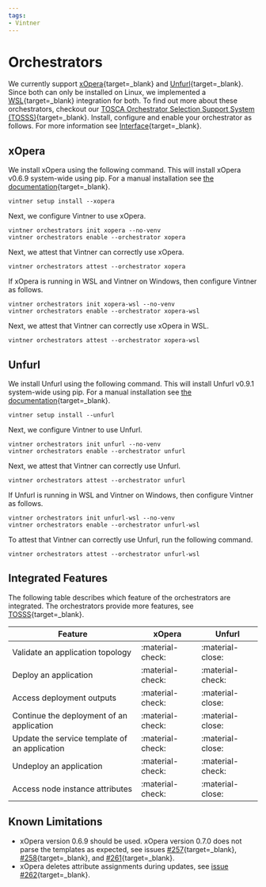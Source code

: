 ```yaml
---
tags:
- Vintner
---
```


# Orchestrators

We currently support [xOpera](https://github.com/xlab-si/xopera-opera){target=_blank} and [Unfurl](https://github.com/onecommons/unfurl){target=_blank}.
Since both can only be installed on Linux, we implemented a [WSL](https://docs.microsoft.com/en-us/windows/wsl){target=_blank} integration for both.
To find out more about these orchestrators, checkout our [TOSCA Orchestrator Selection Support System (TOSSS)](https://tosss.opentosca.org){target=_blank}.
Install, configure and enable your orchestrator as follows.
For more information see [Interface](interface.md){target=_blank}.

## xOpera

We install xOpera using the following command.
This will install xOpera v0.6.9 system-wide using pip.
For a manual installation see [the documentation](https://xlab-si.github.io/xopera-docs/02-cli.html#installation){target=_blank}.

```shell linenums="1"
vintner setup install --xopera
```

Next, we configure Vintner to use xOpera.

```shell linenums="1"
vintner orchestrators init xopera --no-venv
vintner orchestrators enable --orchestrator xopera
```

Next, we attest that Vintner can correctly use xOpera.

```shell linenums="1"
vintner orchestrators attest --orchestrator xopera
```

If xOpera is running in WSL and Vintner on Windows, then configure Vintner as follows.

```shell linenums="1"
vintner orchestrators init xopera-wsl --no-venv
vintner orchestrators enable --orchestrator xopera-wsl
```

Next, we attest that Vintner can correctly use xOpera in WSL.

```shell linenums="1"
vintner orchestrators attest --orchestrator xopera-wsl
```


## Unfurl

We install Unfurl using the following command.
This will install Unfurl v0.9.1 system-wide using pip.
For a manual installation see [the documentation](https://docs.unfurl.run/README.html#installation){target=_blank}.

```shell linenums="1"
vintner setup install --unfurl
```

Next, we configure Vintner to use Unfurl.

```shell linenums="1"
vintner orchestrators init unfurl --no-venv
vintner orchestrators enable --orchestrator unfurl
```

Next, we attest that Vintner can correctly use Unfurl.

```shell linenums="1"
vintner orchestrators attest --orchestrator unfurl
```

If Unfurl is running in WSL and Vintner on Windows, then configure Vintner as follows.

```shell linenums="1"
vintner orchestrators init unfurl-wsl --no-venv
vintner orchestrators enable --orchestrator unfurl-wsl
```

To attest that Vintner can correctly use Unfurl, run the following command.

```shell linenums="1"
vintner orchestrators attest --orchestrator unfurl-wsl
```

## Integrated Features

The following table describes which feature of the orchestrators are integrated. 
The orchestrators provide more features, see [TOSSS](https://tosss.opentosca.org){target=_blank}.

| Feature                                       | xOpera           | Unfurl           |
|-----------------------------------------------|------------------|------------------|
| Validate an application topology              | :material-check: | :material-close: |
| Deploy an application                         | :material-check: | :material-check: |
| Access deployment outputs                     | :material-check: | :material-close: |
| Continue the deployment of an application     | :material-check: | :material-close: | 
| Update the service template of an application | :material-check: | :material-close: | 
| Undeploy an application                       | :material-check: | :material-check: |
| Access node instance attributes               | :material-check: | :material-close: |


## Known Limitations
- xOpera version 0.6.9 should be used. xOpera version 0.7.0 does not parse the templates as expected, see issues
  [#257](https://github.com/xlab-si/xopera-opera/issues/257){target=_blank},
  [#258](https://github.com/xlab-si/xopera-opera/issues/258){target=_blank}, and
  [#261](https://github.com/xlab-si/xopera-opera/issues/261){target=_blank}.
- xOpera deletes attribute assignments during updates, see [issue #262](https://github.com/xlab-si/xopera-opera/issues/262){target=_blank}.
